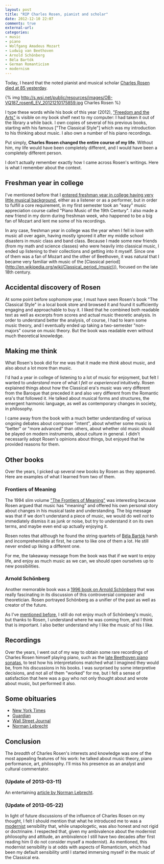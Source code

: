 ```yaml
---
layout: post
title: "RIP Charles Rosen, pianist and scholar"
date: 2012-12-10 22:07
comments: true
external-url: 
categories: 
- music
- piano
- Wolfgang Amadeus Mozart
- Ludwig van Beethoven
- Arnold Schönberg
- Béla Bartók
- German Romanticism
- modernism
---
```

Today, I heard that the noted pianist and musical scholar [Charles Rosen](http://en.wikipedia.org/wiki/Charles_Rosen) [died at 85 yesterday](http://www.npr.org/blogs/deceptivecadence/2012/12/10/166876593/remembering-charles-rosen-a-prodigious-pianist-and-polymath).

{% img http://s.wsj.net/public/resources/images/OB-VQ187_rosen6_EV_20121210175859.jpg Charles Rosen %}

I type these words while his book of this year (2012), ["Freedom and the Arts"](http://www.hup.harvard.edu/catalog.php?isbn=9780674047525) is visible on my book shelf next to my computer: I had taken it out of the library a while back. I own copies of several of his previous books, starting with his famous ["The Classical Style"] which was my introduction to his thinking about music. I also own a number of his piano recordings.

Put simply, **Charles Rosen changed the entire course of my life**. Without him, my life would have been completely different, and I would have been a completely different person.

<!--more-->

I don't actually remember exactly how I came across Rosen's writings. Here is what I remember about the context.

## Freshman year in college

I've mentioned before that I [entered freshman year in college having very little musical background](/blog/2011/11/09/taking-up-flute-again-after-decades/), either as a listener or as a performer, but in order to fulfill a core requirement, in my first semester took an "easy" music appreciation course called "Piano Music of the 19th Century". I also made a new friend in my dorm during freshman week, who happened to be a big fan of Mozart and lent me some of his recordings.

In any case, freshman year in college was the year when I fell in love with music all over again, having mostly ignored it after my middle school disasters in music class and band class. Because I made some new friends (from my math and science classes) who were heavily into classical music, I ended up listening to their collections and getting into it myself. Since one of them was a fan of Mozart and the other of Beethoven, it was natural that I became very familiar with music of the [Classical period](http://en.wikipedia.org/wiki/Classical_period_(music\)), focused on the late 18th century.

## Accidental discovery of Rosen

At some point before sophomore year, I must have seen Rosen's book "The Classical Style" in a local book store and browsed it and found it sufficiently engaging and approachable to buy it. I liked that he combined both readable text as well as excerpts from scores and actual music theoretic analysis. In order to understand better the analysis, of course, I had to learn some music theory, and I eventually ended up taking a two-semester "non-majors" course on music theory. But the book was readable even without much theoretical knowledge.

## Making me think

What Rosen's book did for me was that it made me *think* about music, and also about a lot more than music.

I'd had a year in college of listening to a lot of music for enjoyment, but felt I wanted to *understand* more of what I *felt* or *experienced* intuitively. Rosen explained things about how the Classical era's music was very different from the Baroque that preceded it and also very different from the Romantic era's that followed it. He talked about musical forms and structures, the emergent harmonic language, as well as contemporary changes in society, in philosophy.

I came away from the book with a much better understanding of various ongoing debates about composer "intent", about whether some music is "better" or "more advanced" than others, about whether old music should be played on modern instruments, about culture in general. I didn't necessarily adopt Rosen's opinions about things, but enjoyed that he provided reasons for them.

## Other books

Over the years, I picked up several new books by Rosen as they appeared. Here are examples of what I learned from two of them.

### Frontiers of Meaning

The 1994 slim volume ["The Frontiers of Meaning"](http://www.amazon.com/Frontiers-Meaning-Charles-Rosen/dp/187108265X) was interesting because Rosen argued that music has "meaning" and offered his own personal story about changes in his musical taste and understanding. The big message was that if we don't understand a piece of music, we would do well *not* to immediately dismiss it as junk or noise, but try to understand it on its own terms, and maybe even end up actually enjoying it.

Rosen notes that although he found the string quartets of [Béla Bartók](http://en.wikipedia.org/wiki/B%C3%A9la_Bart%C3%B3k) harsh and incomprehensible at first, he came to like one of them a lot. He still never ended up liking a different one.

For me, the takeaway message from the book was that if we want to enjoy life, and enjoy as much music as we can, we should open ourselves up to new possibilities.

### Arnold Schönberg

Another memorable book was a [1996 book on Arnold Schönberg](http://www.amazon.com/Arnold-Schoenberg-Charles-Rosen/dp/0226726436) that was really fascinating in its discussion of this controversial composer and theoretician. Rosen portrayed Schönberg as a unifier of the past as well as creator of the future.

As I've [mentioned before](/blog/2012/09/25/thank-you-glenn-gould/), I still do not enjoy much of Schönberg's music, but thanks to Rosen, I understand where he was coming from, and I think that is important. I also better understand why I like the music of his I like.

## Recordings

Over the years, I went out of my way to obtain some rare recordings of Charles Rosen himself playing piano, such as the [late Beethoven piano sonatas](http://www.amazon.com/Late-Piano-Sonatas-Charles-Rosen/dp/B00000291P), to test how his interpretations matched what I imagined they would be, from his discussions in his books. I was surprised by some interpretive decisions, and not all of them "worked" for me, but I felt a sense of satisfaction that here was a guy who not only thought about and wrote about music, but performed it also.

## Some obituaries

- [New York Times](http://www.nytimes.com/2012/12/11/arts/music/charles-rosen-pianist-polymath-and-author-dies-at-85.html)
- [Guardian](http://www.guardian.co.uk/music/2012/dec/10/charles-rosen)
- [Wall Street Journal](http://blogs.wsj.com/speakeasy/2012/12/10/master-of-piano-and-prose/)
- [Norman Lebrecht](http://www.artsjournal.com/slippeddisc/2012/12/death-of-a-great-musical-mind.html)

## Conclusion

The *breadth* of Charles Rosen's interests and knowledge was one of the most appealing features of his work: he talked about music theory, piano performance, art, philosophy. I'll miss his presence as an analyst and cultural commentator.

### (Update of 2013-03-11)

An entertaining [article by Norman Lebrecht](http://standpointmag.co.uk/music-march-13-a-fusion-of-piano-and-cerebellum-norman-lebrecht-charles-rosen).

### (Update of 2013-05-22)

In light of future discussions of the influence of Charles Rosen on my thought, I felt I should mention that what he introduced me to was a [modernist](http://en.wikipedia.org/wiki/Modernism_%28music%29) sensibility that, while unapologetic, was also honest and not rigid or doctrinaire. I respected that, given my ambivalence about the modernist philosophy and attitude, an ambivalence I still have two decades after first reading him (I do not consider myself a modernist). As mentioned, this modernist sensibility is at odds with aspects of Romanticism, which had been my default sensibility until I started immersing myself in the music of the Classical era.
